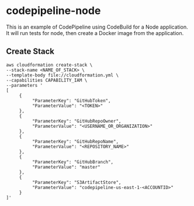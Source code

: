 # codepipeline-node
This is an example of CodePipeline using CodeBuild for a Node application.  It will run tests for node, then create a Docker image from the application.

## Create Stack

```
aws cloudformation create-stack \
--stack-name <NAME_OF_STACK> \
--template-body file://cloudformation.yml \
--capabilities CAPABILITY_IAM \
--parameters '
[
     {
          "ParameterKey": "GitHubToken",
          "ParameterValue": "<TOKEN>"
     },
     {
          "ParameterKey": "GitHubRepoOwner",
          "ParameterValue": "<USERNAME_OR_ORGANIZATION>"
     },
     {
          "ParameterKey": "GitHubRepoName",
          "ParameterValue": "<REPOSITORY_NAME>"
     },
     {
          "ParameterKey": "GitHubBranch",
          "ParameterValue": "master"
     },
     {
          "ParameterKey": "S3ArtifactStore",
          "ParameterValue": "codepipeline-us-east-1-<ACCOUNTID>"
     }
]'

```